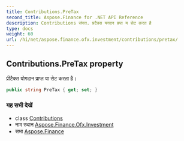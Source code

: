 ```yaml
---
title: Contributions.PreTax
second_title: Aspose.Finance for .NET API Reference
description: Contributions संपत्त. प्रटैक्स यगदन प्रप्त य सेट करत है
type: docs
weight: 60
url: /hi/net/aspose.finance.ofx.investment/contributions/pretax/
---
```

## Contributions.PreTax property

प्रीटैक्स योगदान प्राप्त या सेट करता है।

```csharp
public string PreTax { get; set; }
```

### यह सभी देखें

* class [Contributions](../)
* नाम स्थान [Aspose.Finance.Ofx.Investment](../../contributions/)
* सभा [Aspose.Finance](../../../)


